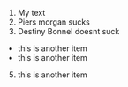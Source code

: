 1. My text
2. Piers morgan sucks 
3. Destiny Bonnel doesnt suck 
- this is another item 
- this is another item 
5. this is another item 
